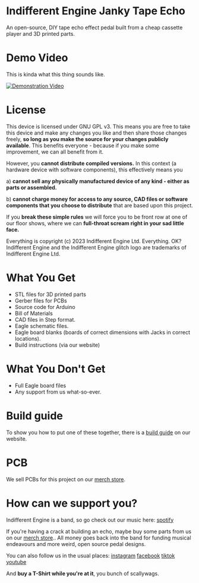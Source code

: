 # Indifferent Engine Janky Tape Echo

An open-source, DIY tape echo effect pedal built from a cheap cassette player and 3D printed parts.

# Demo Video

This is kinda what this thing sounds like.

[![Demonstration Video]([https://img.youtube.com/vi/j26JLl0Hhg4/0.jpg)](https://www.youtube.com/watch?v=j26JLl0Hhg4](https://www.youtube.com/watch?v=j26JLl0Hhg4))

# License

This device is licensed under GNU GPL v3. This means you are free to take this device and make any changes you like and then share those changes freely, **so long as you make the source for your changes publicly available**. This benefits everyone - because if you make some improvement, we can all benefit from it.

However, you **cannot distribute compiled versions.** In this context (a hardware device with software components), this effectively means you

a)  **cannot sell any physically manufactured device of any kind - either as parts or assembled.** 

b) **cannot charge money for access to any source, CAD files or software components that you choose to distribute** that are based upon this project.
  
If you **break these simple rules** we will force you to be front row at one of our floor shows, where we can **full-throat scream right in your sad little face.**

Everything is copyright (c) 2023 Indifferent Engine Ltd. Everything. OK?
Indifferent Engine and the Indifferent Engine glitch logo are trademarks of Indifferent Engine Ltd.

# What You Get

* STL files for 3D printed parts
* Gerber files for PCBs
* Source code for Arduino
* Bill of Materials
* CAD files in Step format.
* Eagle schematic files.
* Eagle board blanks (boards of correct dimensions with Jacks in correct locations).
* Build instructions (via our website)

# What You Don't Get

* Full Eagle board files
* Any support from us what-so-ever.

# Build guide

To show you how to put one of these together, there is a [build guide](https://www.indifferentengine.com/tapeechobuildguide) on our website.

# PCB

We sell PCBs for this project on our [merch store](https://www.indifferentengine.com/shop).

# How can we support you?

Indifferent Engine is a band, so go check out our music here:
[spotify](https://open.spotify.com/artist/0dltTUV2N49r1UjUTsqe3h?si=cdwmojcwTOmE14S_XvX_6A)

If you're having a crack at building an echo, maybe buy some parts from us on our [merch store](https://www.indifferentengine.com/shop).. All money goes back into the band for funding musical endeavours and more weird, open source pedal designs.

You can also follow us in the usual places:
[instagram](https://www.instagram.com/indifferentengine)
[facebook](https://www.facebook.com/indifferentengine)
[tiktok](https://www.tiktok.com/@indifferentengine)
[youtube](https://www.youtube.com/@indifferentengine)

And **buy a T-Shirt while you're at it**, you bunch of scallywags.
